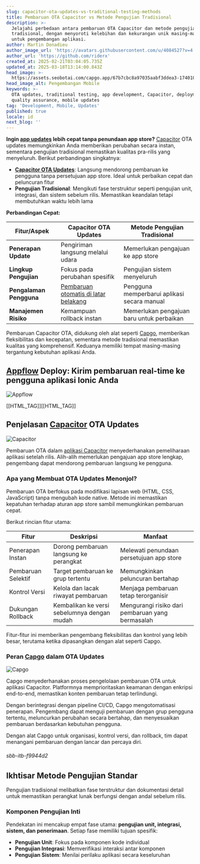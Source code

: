 ```yaml
---
slug: capacitor-ota-updates-vs-traditional-testing-methods
title: Pembaruan OTA Capacitor vs Metode Pengujian Tradisional
description: >-
  Jelajahi perbedaan antara pembaruan OTA Capacitor dan metode pengujian
  tradisional, dengan menyoroti kelebihan dan kekurangan unik masing-masing
  untuk pengembangan aplikasi.
author: Martin Donadieu
author_image_url: 'https://avatars.githubusercontent.com/u/4084527?v=4'
author_url: 'https://github.com/riderx'
created_at: 2025-02-21T03:04:05.735Z
updated_at: 2025-03-18T13:14:00.843Z
head_image: >-
  https://assets.seobotai.com/capgo.app/67b7cbc8a97035aabf3ddea3-1740107095515.jpg
head_image_alt: Pengembangan Mobile
keywords: >-
  OTA updates, traditional testing, app development, Capacitor, deployment,
  quality assurance, mobile updates
tag: 'Development, Mobile, Updates'
published: true
locale: id
next_blog: ''
---
```


**Ingin [app updates](https://capgoapp/plugins/capacitor-updater/) lebih cepat tanpa penundaan app store?** [Capacitor](https://capacitorjscom/) OTA updates memungkinkan Anda memberikan perubahan secara instan, sementara pengujian tradisional memastikan kualitas pra-rilis yang menyeluruh. Berikut perbandingan singkatnya:

-   **[Capacitor OTA Updates](https://capgoapp/ja/)**: Langsung mendorong pembaruan ke pengguna tanpa persetujuan app store. Ideal untuk perbaikan cepat dan peluncuran fitur
-   **Pengujian Tradisional**: Mengikuti fase terstruktur seperti pengujian unit, integrasi, dan sistem sebelum rilis. Memastikan keandalan tetapi membutuhkan waktu lebih lama

**Perbandingan Cepat:**

| Fitur/Aspek | Capacitor OTA Updates | Metode Pengujian Tradisional |
| --- | --- | --- |
| **Penerapan Update** | Pengiriman langsung melalui udara | Memerlukan pengajuan ke app store |
| **Lingkup Pengujian** | Fokus pada perubahan spesifik | Pengujian sistem menyeluruh |
| **Pengalaman Pengguna** | [Pembaruan otomatis di latar belakang](https://capgoapp/docs/plugin/self-hosted/auto-update/) | Pengguna memperbarui aplikasi secara manual |
| **Manajemen Risiko** | Kemampuan rollback instan | Memerlukan pengajuan baru untuk perbaikan |

Pembaruan Capacitor OTA, didukung oleh alat seperti [Capgo](https://capgoapp/), memberikan fleksibilitas dan kecepatan, sementara metode tradisional memastikan kualitas yang komprehensif. Keduanya memiliki tempat masing-masing tergantung kebutuhan aplikasi Anda.

## [Appflow](https://ionicio/appflow/) Deploy: Kirim pembaruan real-time ke pengguna aplikasi Ionic Anda

![Appflow](https://mars-imagesimgixnet/seobot/screenshots/ionicio-7ef34251b5ccfe1dba6d8c040dae490b-2025-02-21jpg?auto=compress)

[[HTML_TAG]][[HTML_TAG]]

## Penjelasan [Capacitor](https://capacitorjscom/) OTA Updates

![Capacitor](https://mars-imagesimgixnet/seobot/screenshots/capacitorjscom-4c1a6a7e452082d30f5bff9840b00b7d-2025-02-21jpg?auto=compress)

Pembaruan OTA dalam [aplikasi Capacitor](https://capgoapp/blog/capacitor-comprehensive-guide/) menyederhanakan pemeliharaan aplikasi setelah rilis. Alih-alih memerlukan pengajuan app store lengkap, pengembang dapat mendorong pembaruan langsung ke pengguna.

### Apa yang Membuat OTA Updates Menonjol?

Pembaruan OTA berfokus pada modifikasi lapisan web (HTML, CSS, JavaScript) tanpa mengubah kode native. Metode ini memastikan kepatuhan terhadap aturan app store sambil memungkinkan pembaruan cepat.

Berikut rincian fitur utama:

| Fitur | Deskripsi | Manfaat |
| --- | --- | --- |
| Penerapan Instan | Dorong pembaruan langsung ke perangkat | Melewati penundaan persetujuan app store |
| Pembaruan Selektif | Target pembaruan ke grup tertentu | Memungkinkan peluncuran bertahap |
| Kontrol Versi | Kelola dan lacak riwayat pembaruan | Menjaga pembaruan tetap terorganisir |
| Dukungan Rollback | Kembalikan ke versi sebelumnya dengan mudah | Mengurangi risiko dari pembaruan yang bermasalah |

Fitur-fitur ini memberikan pengembang fleksibilitas dan kontrol yang lebih besar, terutama ketika dipasangkan dengan alat seperti Capgo.

### Peran [Capgo](https://capgoapp/) dalam OTA Updates

![Capgo](https://mars-imagesimgixnet/seobot/screenshots/capgoapp-26aea05b7e2e737b790a9becb40f7bc5-2025-02-21jpg?auto=compress)

Capgo menyederhanakan proses pengelolaan pembaruan OTA untuk aplikasi Capacitor. Platformnya memprioritaskan keamanan dengan enkripsi end-to-end, memastikan konten pembaruan tetap terlindungi.

Dengan berintegrasi dengan pipeline CI/CD, Capgo mengotomatisasi penerapan. Pengembang dapat menguji pembaruan dengan grup pengguna tertentu, meluncurkan perubahan secara bertahap, dan menyesuaikan pembaruan berdasarkan kebutuhan pengguna.

Dengan alat Capgo untuk organisasi, kontrol versi, dan rollback, tim dapat menangani pembaruan dengan lancar dan percaya diri.

###### sbb-itb-f9944d2

## Ikhtisar Metode Pengujian Standar

Pengujian tradisional melibatkan fase terstruktur dan dokumentasi detail untuk memastikan perangkat lunak berfungsi dengan andal sebelum rilis.

### Komponen Pengujian Inti

Pendekatan ini mencakup empat fase utama: **pengujian unit, integrasi, sistem, dan penerimaan**. Setiap fase memiliki tujuan spesifik:

-   **Pengujian Unit**: Fokus pada komponen kode individual
-   **Pengujian Integrasi**: Memverifikasi interaksi antar komponen
-   **Pengujian Sistem**: Menilai perilaku aplikasi secara keseluruhan